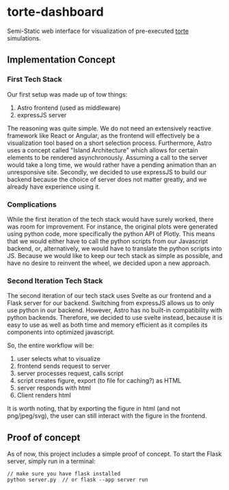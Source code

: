 # torte-dashboard
Semi-Static web interface for visualization of pre-executed [torte](https://github.com/ekuiter/torte) simulations.

## Implementation Concept

### First Tech Stack

Our first setup was made up of tow things:

1. Astro frontend (used as middleware)
2. expressJS server

The reasoning was quite simple. We do not need an extensively reactive framework like React or Angular, as the frontend will effectively be a visualization tool based on a short selection process. Furthermore, Astro uses a concept called "Island Architecture" which allows for certain elements to be rendered asynchronously. Assuming a call to the server would take a long time, we would rather have a pending animation than an unresponsive site.
Secondly, we decided to use expressJS to build our backend because the choice of server does not matter greatly, and we already have experience using it.

### Complications
While the first iteration of the tech stack would have surely worked, there was room for improvement. 
For instance, the original plots were generated using python code, more specifically the python API of Plotly.
This means that we would either have to call the python scripts from our Javascript backend, or, alternatively, we would have to translate the python scripts into JS.
Because we would like to keep our tech stack as simple as possible, and have no desire to reinvent the wheel, we decided upon a new approach. 

### Second Iteration Tech Stack

The second iteration of our tech stack uses Svelte as our frontend and a Flask server for our backend.
Switching from expressJS allows us to only use python in our backend. However, Astro has no built-in compatibility with python backends.
Therefore, we decided to use svelte instead, because it is easy to use as well as both time and memory efficient as it compiles its components into optimized javascript.

So, the entire workflow will be:
1. user selects what to visualize
2. frontend sends request to server
3. server processes request, calls script
4. script creates figure, export (to file for caching?) as HTML
5. server responds with html 
6. Client renders html 

It is worth noting, that by exporting the figure in html (and not png/jpeg/svg), the user can still interact with the figure in the frontend.

## Proof of concept
As of now, this project includes a simple proof of concept.
To start the Flask server, simply run in a terminal:

```
// make sure you have flask installed
python server.py  // or flask --app server run
```


